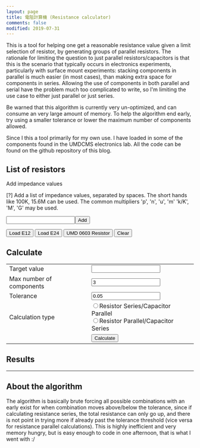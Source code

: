 ```yaml
---
layout: page
title: 電阻計算機 (Resistance calculator)
comments: false
modified: 2019-07-31
---
```


This is a tool for helping one get a reasonable resistance value given a limit
selection of resistor, by generating groups of parallel resistors. The rationale
for limiting the question to just parallel resistors/capacitors is that this is
the scenario that typically occurs in electronics experiments, particularly with
surface mount experiments: stacking components in parallel is much easier (in
most cases), than making extra space for components in series. Allowing the use
of components in both parallel and serial have the problem much too complicated
to write, so I'm limiting the use case to either just parallel or just series.

Be warned that this algorithm is currently very un-optimized, and can consume an
very large amount of memory. To help the algorithm end early, try using a smaller
tolerance or lower the maximum number of components allowed.

Since I this a tool primarily for my own use. I have loaded in some of the
components found in the UMDCMS electronics lab. All the code can be found on the
github repository of this blog.


<div html="1">

<h2>List of resistors</h2>
<div id="resistors"></div>

Add impedance values<div class="tooltip">[?] <span class="tooltiptext"> Add a
  list of impedance values, separated by spaces. The short hands like 100K, 15.6M
  can be used. The common multipliers 'p', 'n', 'u', 'm' 'k/K', 'M', 'G' may be used.</span>
</div>
<input type="text" id="resistance"/><button onclick="add_resistance()">Add</button><br/>

<button onclick="load_E12()">Load E12</button>
<button onclick="load_E24()">Load E24</button>
<button onclick="load_UMD0603_resistor()">UMD 0603 Resistor</button>
<button onclick="clear_resistors()">Clear</button>

<h2>Calculate</h2>

<table>
  <tr>
    <td>Target value</td>
    <td><input type="text" id="target"/></td>
  </tr>
  <tr>
    <td>Max number of components</td>
    <td><input type="text" id="num" value="3"/></td>
   </tr>
  <tr>
    <td>Tolerance</td>
    <td><input type="text" id="tolerance" value="0.05"/></td>
  </tr>
  <tr>
  <td>Calculation type</td>
  <td>
    <input type="radio" name="sum_type" id="sum" />Resistor Series/Capacitor Parallel<br/>
    <input type="radio" name="sum_type" id="invsum" />Resistor Parallel/Capacitor Series
  </td>
  </tr>
  <tr>
    <td></td>
    <td><button onclick="calculate()">Calculate</button></td>
  </tr>
</table>

<h2>Results</h2>
<div id="results"></div>
<div id="debug"></div>

<script src="{{site.url}}/assets/js/tools/resistor.js"></script>

</div>

------


## About the algorithm

The algorithm is basically brute forcing all possible combinations with an early
exist for when combination moves above/below the tolerance, since if calculating
resistance series, the total resistance can only go up, and there is not point in
trying more if already past the tolerance threshold (vice versa for resistance
parallel calculations). This is highly inefficient and very memory hungry, but is
easy enough to code in one afternoon, that is what I went with :/
